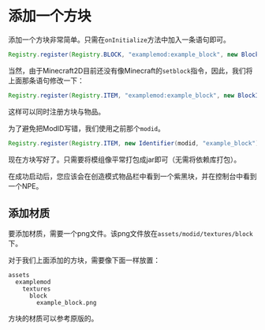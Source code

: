 # 添加一个方块

添加一个方块非常简单。只需在`onInitialize`方法中加入一条语句即可。

```java
Registry.register(Registry.BLOCK, "examplemod:example_block", new Block());
```

当然，由于Minecraft2D目前还没有像Minecraft的`setblock`指令，因此，我们将上面那条语句修改一下：

```java
Registry.register(Registry.ITEM, "examplemod:example_block", new BlockItem(Registry.register(Registry.BLOCK, "examplemod:example_block", new Block())));
```

这样可以同时注册方块与物品。

为了避免把ModID写错，我们使用之前那个`modid`。

```java
Registry.register(Registry.ITEM, new Identifier(modid, "example_block"), new BlockItem(Registry.register(Registry.BLOCK, new Identifier(modid, "example_block"), new Block())));
```

<!--看着挺长的。-->

现在方块写好了。只需要将模组像平常打包成jar即可（无需将依赖库打包）。

在成功启动后，您应该会在创造模式物品栏中看到一个紫黑块，并在控制台中看到一个NPE。

## 添加材质

要添加材质，需要一个png文件。该png文件放在`assets/modid/textures/block`下。

对于我们上面添加的方块，需要像下面一样放置：

```
assets
  examplemod
    textures
      block
        example_block.png
```

方块的材质可以参考原版的。